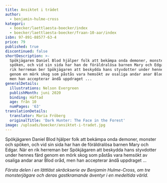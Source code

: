 ```yaml
---
title: Ansiktet i trädet
author:
  - benjamin-hulme-cross
kategori:
  - boecker/laettlaesta-boecker/index
  - boecker/laettlaesta-boecker/fraan-10-aar/index
isbn: 97-891-88577-63-4
price: 79
published: true
discontinued: false
shortDescription: >-
  Spökjägaren Daniel Blod hjälper folk att bekämpa onda demoner, monster och
  spöken, och vid sin sida har han de föräldralösa barnen Mary och Edgar. När en
  rik herreman ber Spökjägaren att beskydda hans styvdotter under hennes färd
  genom en mörk skog som påstås vara hemsökt av osaliga andar anar Blod oråd,
  men han accepterar ändå uppdraget ...
generalDetails:
  illustrations: Nelson Evergreen
  publishMonth: juni 2020
  binding: Häftad
  age: från 10
  numPages: '63'
translationDetails:
  translator: Maria Fröberg
  originalTitle: 'Dark Hunter: The Face in the Forest'
image: /uploads/boecker/ansiktet-i-tradet.jpg
---
```

Spökjägaren Daniel Blod hjälper folk att bekämpa onda demoner, monster och spöken, och vid sin sida har han de föräldralösa barnen Mary och Edgar. När en rik herreman ber Spökjägaren att beskydda hans styvdotter under hennes färd genom en mörk skog som påstås vara hemsökt av osaliga andar anar Blod oråd, men han accepterar ändå uppdraget ...

_Första delen i en lättläst skräckserie av Benjamin Hulme-Cross, om tre monsterjägare och deras gastkramande äventyr i en medeltida värld._
